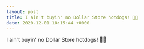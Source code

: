 ```yaml
---
layout: post
title: I ain't buyin' no Dollar Store hotdogs! 🙅🌭
date: 2020-12-01 18:15:44 +0000
---
```


I ain't buyin' no Dollar Store hotdogs! 🙅🌭

